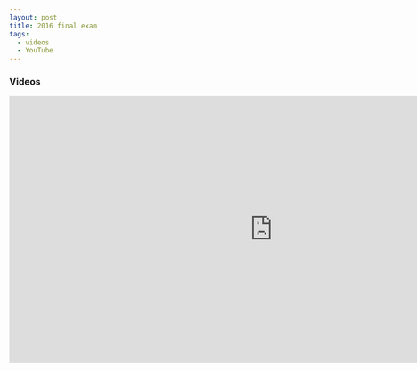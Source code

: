 ```yaml
---
layout: post
title: 2016 final exam
tags: 
  - videos
  - YouTube
---
```


### Videos

<iframe width="943" height="480" src="https://www.youtube.com/embed/mip5FxtZy_c" frameborder="0" allow="accelerometer; autoplay; encrypted-media; gyroscope; picture-in-picture" allowfullscreen></iframe>
